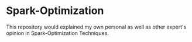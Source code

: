 # Spark-Optimization
This repository would explained my own personal as well as other expert's opinion in Spark-Optimization Techniques.
